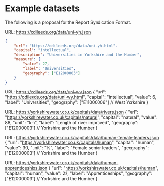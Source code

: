 # Example datasets

The following is a proposal for the Report Syndication Format.

URL: https://odileeds.org/data/uni-yh.json

```json
{
	"url": "https://odileeds.org/data/uni-yh.html",
	"capital": "intellectual",
	"description": "Universities in Yorkshire and the Humber",
	"measure": {
		"value": 27,
		"label": "Universities",
		"geography": ["E12000003"]
	}
}
```


URL: https://odileeds.org/data/uni-wy.json
{
	"url": "https://odileeds.org/data/uni-wy.html",
	"capital": "intellectual",
	"value": 6,
	"label": "Universities",
	"geography": ["E11000006"]	// West Yorkshire
}



URL: https://yorkshirewater.co.uk/capitals/data/rivers.json
{
	"url": "https://yorkshirewater.co.uk/capitals/natural",
	"capital": "natural",
	"value": 88,
	"unit": "km",
	"label": "Length of river improved",
	"geography": ["E12000003"]	// Yorkshire and the Humber
}

URL: https://yorkshirewater.co.uk/capitals/data/human-female-leaders.json
{
	"url": "https://yorkshirewater.co.uk/capitals/human",
	"capital": "human",
	"value": 30,
	"unit": "%",
	"label": "Female senior leaders",
	"geography": ["E12000003"]	// Yorkshire and the Humber
}

URL: https://yorkshirewater.co.uk/capitals/data/human-apprenticeships.json
{
	"url": "https://yorkshirewater.co.uk/capitals/human",
	"capital": "human",
	"value": 22,
	"label": "Apprenticeships",
	"geography": ["E12000003"]	// Yorkshire and the Humber
}


